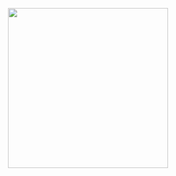 <p align="center">
<img height="320" src="https://media4.giphy.com/media/Td2qFdGIOgPWG0qoEc/giphy.gif?cid=ecf05e47fa5a1mfzvxehhsm63vy71hke0q0xwfbtxk1oxyv3&rid=giphy.gif&ct=g"> </img>
</p>

